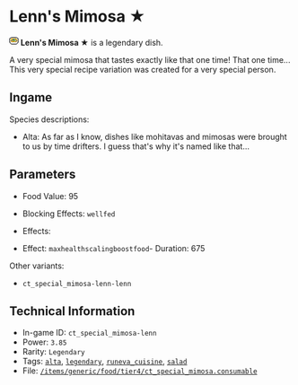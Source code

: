 # Lenn's Mimosa ★

<img src="https://raw.githubusercontent.com/Ceterai/Enternia/main/items/generic/food/tier4/ct_special_mimosa.png" alt="Lenn's Mimosa ★ icon" loading="lazy" height=16px width="auto" /> **Lenn's Mimosa ★** is a legendary dish.

A very special mimosa that tastes exactly like that one time! That one time...  
This very special recipe variation was created for a very special person.

## Ingame

Species descriptions:

- Alta: As far as I know, dishes like mohitavas and mimosas were brought to us by time drifters. I guess that's why it's named like that...

## Parameters

- Food Value: 95
- Blocking Effects: `wellfed`
- Effects: 

- Effect: `maxhealthscalingboostfood`- Duration: 675

Other variants:

- `ct_special_mimosa-lenn-lenn`

## Technical Information

- In-game ID: `ct_special_mimosa-lenn`
- Power: `3.85`
- Rarity: `Legendary`
- Tags: [`alta`](https://ceterai.github.io/MyEnternia/Wiki/Tags/Alta), [`legendary`](https://ceterai.github.io/MyEnternia/Wiki/Tags/Legendary), [`runeva_cuisine`](https://ceterai.github.io/MyEnternia/Wiki/Tags/RunevaCuisine), [`salad`](https://ceterai.github.io/MyEnternia/Wiki/Tags/Salad)
- File: [`/items/generic/food/tier4/ct_special_mimosa.consumable`](https://github.com/Ceterai/Enternia/blob/main/items/generic/food/tier4/ct_special_mimosa.consumable)
